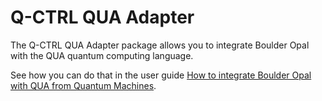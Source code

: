 # Q-CTRL QUA Adapter

The Q-CTRL QUA Adapter package allows you to integrate Boulder Opal with the QUA quantum computing language.

See how you can do that in the user guide [How to integrate Boulder Opal with QUA from Quantum Machines](https://docs.q-ctrl.com/boulder-opal/user-guides/how-to-integrate-boulder-opal-with-qua-from-quantum-machines).
